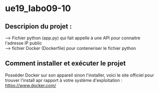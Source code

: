 # ue19_labo09-10


## Descripion du projet : 

--> Fichier python (app.py) qui fait appelle à une API pour connaitre l'adresse IP public                                  
--> fichier Docker (Dockerfile) pour conteneriser le fichier python

## Comment installer et exécuter le projet

Posséder Docker sur son appareil sinon l'installer, voici le site officiel pour trouver l'install apr rapport à votre système d'exploitation : https://www.docker.com/





